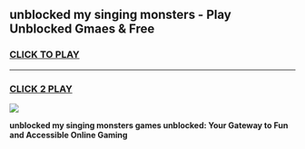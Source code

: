 
## unblocked my singing monsters - Play Unblocked Gmaes & Free
<h3>
<a href="https://news.freeplayer.one?title=unblocked_my_singing_monsters&ref=16F">CLICK TO PLAY</a></h3>
<hr>

<h3>
<a href="https://news.freeplayer.one?title=unblocked_my_singing_monsters&ref=16F">CLICK 2 PLAY</a>
  
</h3>

<a href="https://news.freeplayer.one?title=unblocked_my_singing_monsters&ref=16F/"><img src="https://clearcache.store/games.png"></a>


**unblocked my singing monsters games unblocked: Your Gateway to Fun and Accessible Online Gaming**
